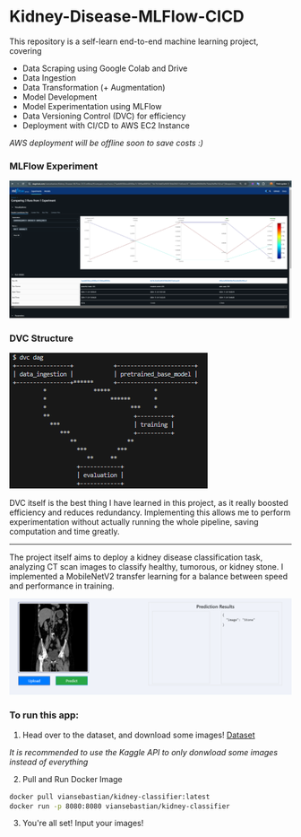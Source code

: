 # Kidney-Disease-MLFlow-CICD

This repository is a self-learn end-to-end machine learning project, covering 
- Data Scraping using Google Colab and Drive
- Data Ingestion
- Data Transformation (+ Augmentation)
- Model Development
- Model Experimentation using MLFlow 
- Data Versioning Control (DVC) for efficiency
- Deployment with CI/CD to AWS EC2 Instance

*AWS deployment will be offline soon to save costs :)*

### MLFlow Experiment
![mlflow experimentation](docs/experiment_mlflow_kidney.png)

### DVC Structure
![dvc dag](docs/dvc_dag_kidney.png)

DVC itself is the best thing I have learned in this project, as it really boosted efficiency and reduces redundancy. Implementing this allows me to perform experimentation without actually running the whole pipeline, saving computation and time greatly.

--- 

The project itself aims to deploy a kidney disease classification task, analyzing CT scan images to classify healthy, tumorous, or kidney stone. I implemented a MobileNetV2 transfer learning for a balance between speed and performance in training. 

![Sample Prediction](docs/sample_prediction.png)


### To run this app: 
1. Head over to the dataset, and download some images! [Dataset](https://www.kaggle.com/datasets/nazmul0087/ct-kidney-dataset-normal-cyst-tumor-and-stone)

*It is recommended to use the Kaggle API to only donwload some images instead of everything*

2. Pull and Run Docker Image

```bash
docker pull viansebastian/kidney-classifier:latest
docker run -p 8080:8080 viansebastian/kidney-classifier
```

3. You're all set! Input your images!